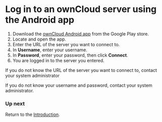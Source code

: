 Log in to an ownCloud server using the Android app
====================

1. Download the [ownCloud Android app](https://play.google.com/store/apps/details?id=com.ocloud24.android&hl=en_US) from the Google Play store.
2. Locate and open the app.
3. Enter the URL of the server you want to connect to.
4. In **Username**, enter your username.
5. In **Password**, enter your password, then click **Connect**.
6. You are logged in to the server you entered.

If you do not know the URL of the server you want to connect to, contact your system administrator

If you do not know your username and password, contact your system administrator.

### Up next

Return to the [Introduction](Introduction.html).
